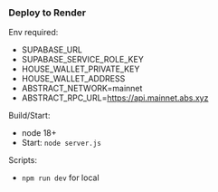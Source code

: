 ### Deploy to Render

Env required:
- SUPABASE_URL
- SUPABASE_SERVICE_ROLE_KEY
- HOUSE_WALLET_PRIVATE_KEY
- HOUSE_WALLET_ADDRESS
- ABSTRACT_NETWORK=mainnet
- ABSTRACT_RPC_URL=https://api.mainnet.abs.xyz

Build/Start:
- node 18+
- Start: `node server.js`

Scripts:
- `npm run dev` for local


